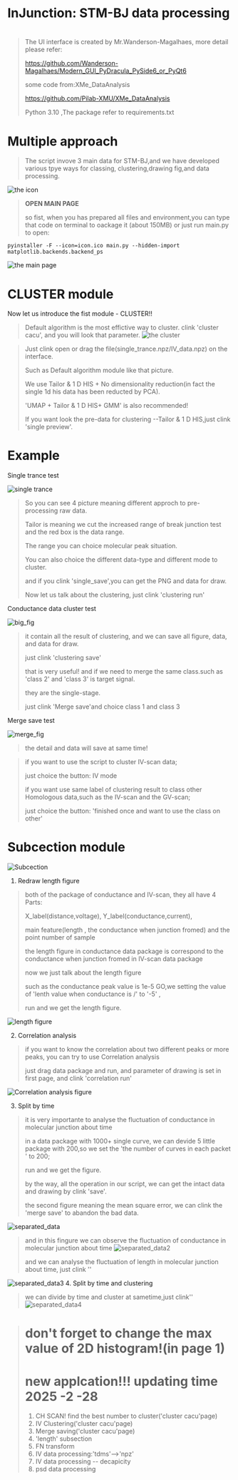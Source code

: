 # InJunction: STM-BJ data processing
# 

> The UI interface is created by Mr.Wanderson-Magalhaes, more detail please refer:
>
> https://github.com/Wanderson-Magalhaes/Modern_GUI_PyDracula_PySide6_or_PyQt6
>
> some code from:XMe_DataAnalysis
>
> https://github.com/Pilab-XMU/XMe_DataAnalysis
>
> Python 3.10 ,The package refer to requirements.txt


# Multiple approach
> The script invove 3 main data for STM-BJ,and we have developed various tpye ways for classing, clustering,drawing fig,and data processing.
> 
![the icon](https://github.com/wanHAnuy/wanHAnuy/blob/main/fig1.png)


> **OPEN MAIN PAGE**
>
> so fist, when you has prepared all files and environment,you can type that code on terminal to oackage it (about 150MB) or just run main.py to open:
> 
```
pyinstaller -F --icon=icon.ico main.py --hidden-import matplotlib.backends.backend_ps
```
![the main page](https://github.com/wanHAnuy/wanHAnuy/blob/main/fig2.png)

# CLUSTER module
Now let us introduce the fist module - CLUSTER!!
> Default algorithm is the most effictive way to cluster. clink 'cluster cacu', and you will look that parameter. 
![the cluster](https://github.com/wanHAnuy/wanHAnuy/blob/main/fig4.png)

> Just clink open or drag the file(single_trance.npz/IV_data.npz) on the interface.
> 
> Such as Default algorithm module like that picture.
>
> We use Tailor & 1 D HIS + No dimensionality reduction(in fact the single 1d his data has been reducted by PCA).
>
> 'UMAP + Tailor & 1 D HIS+ GMM' is also recommended!
>
> If you want look the pre-data for clustering --Tailor & 1 D HIS,just clink 'single preview'.


# Example

Single trance test

![single trance](https://github.com/wanHAnuy/wanHAnuy/blob/main/single_trance_1.png)
>
> So you can see 4 picture meaning different approch to pre-processing raw data.
>
> Tailor is meaning we cut the increased range of break junction test and the red box is the data range.
>
> The range you can choice molecular peak situation.
>
> You can also choice the different data-type and different mode to cluster.
>
> and if you clink 'single_save',you can get the PNG and data for draw.
>
> Now let us talk about the clustering, just clink 'clustering run'


Conductance data cluster test

![big_fig](https://github.com/wanHAnuy/wanHAnuy/blob/main/merged_image2.png)
>
> it contain all the result of clustering, and we can save all figure, data, and data for draw.
>
> just clink 'clustering save'
>
> that is very useful! and if we need to merge the same class.such as 'class 2' and 'class 3' is target signal.
>
> they are the single-stage. 
> 
> just clink 'Merge save'and  choice class 1 and class 3

Merge save test

![merge_fig](https://github.com/wanHAnuy/wanHAnuy/blob/main/class%5B1%2C%203%5D_73.2%25.png)

> the detail and data will save at same time!

> if you want to use the script to cluster IV-scan data;
>
> just choice the button: IV mode
> 
> if you want use same label of clustering result to class other Homologous data,such as the IV-scan and the GV-scan;
> 
> just choice the button: 'finished once and want to use the class on other'

# Subcection module

![Subcection](https://github.com/wanHAnuy/wanHAnuy/blob/main/badb18e2fd0e63c676ec1d04a03975a.png)

1. Redraw length figure
>
> both of the package of conductance and IV-scan, they all have 4 Parts:
>
> X_label(distance,voltage), Y_label(conductance,current),
>
> main feature(length , the conductance when junction fromed) and the point number of sample
>
> the length figure in conductance data package is correspond to the conductance when junction fromed in IV-scan data package
>
> now we just talk about the length figure
>
> such as the conductance peak value is 1e-5 GO,we setting the value of 'lenth value when conductance is /' to '-5' ,
>
> run and we get the length figure.
>
![length figure](https://github.com/wanHAnuy/wanHAnuy/blob/main/b33078cb140ccc8ac69a264289e7c4f.png)

2. Correlation analysis
   
> if you want to know the correlation about two different peaks or more peaks, you can try to use Correlation analysis
>
> just drag data package and run, and parameter of drawing is set in first page, and clink 'correlation run'

![Correlation analysis figure](https://github.com/wanHAnuy/wanHAnuy/blob/main/4fd96138c9c4d8407aca120cebad6e3.png)

3. Split by time

> it is very importante to analyse the fluctuation of conductance in molecular junction about time
> 
> in a data package with 1000+ single curve, we can devide 5 little package with 200,so we set the 'the number of curves in each packet ' to 200;
>
> run and we get the figure.
>
> by the way, all the operation in our script, we can get the intact data and drawing by clink 'save'.
>
> the second figure meaning the mean square error, we can clink the 'merge save' to abandon the bad data.
> 
![separated_data](https://github.com/wanHAnuy/wanHAnuy/blob/main/separated_data.png)


> and in this fingure we can observe the fluctuation of conductance in molecular junction about time
![separated_data2](https://github.com/wanHAnuy/wanHAnuy/blob/main/c6ea08317ca86c695730258aba60c89.png)
>
> and we can analyse the fluctuation of length in molecular junction about time, just clink ''

![separated_data3](https://github.com/wanHAnuy/wanHAnuy/blob/main/vfg.png)
4. Split by time and clustering
>
> we can divide by time and cluster at sametime,just clink''
![separated_data4](https://github.com/wanHAnuy/wanHAnuy/blob/main/separated_data_clustering.png)

> # don't forget to change the max value of 2D histogram!(in page 1)
> # new applcation!!! updating time 2025 -2 -28
> 1. CH SCAN! find the best number to cluster('cluster cacu'page)
> 2. IV Clustering('cluster cacu'page)
> 3. Merge saving('cluster cacu'page)
> 4. 'length' subsection
> 5. FN transform
> 6. IV data processing:'tdms'-->'npz'
> 7. IV data processing -- decapicity
> 8. psd data processing
